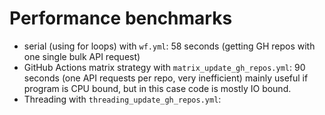 # Performance benchmarks

- serial (using for loops) with `wf.yml`: 58 seconds (getting GH repos with one single bulk API request)
- GitHub Actions matrix strategy with `matrix_update_gh_repos.yml`: 90 seconds (one API requests per repo, very inefficient)
  mainly useful if program is CPU bound, but in this case code is mostly IO bound.
- Threading with `threading_update_gh_repos.yml`:
